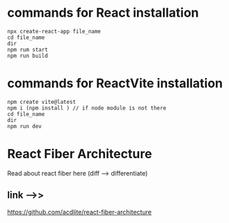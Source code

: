 # commands for React installation 
```command
npx create-react-app file_name
cd file_name
dir
npm rum start
npm run build
```

# commands for ReactVite installation 
```command
npm create vite@latest
npm i (npm install ) // if node module is not there 
cd file_name
dir
npm run dev
```

# React Fiber Architecture
Read about react fiber here (diff --> differentiate)
## link -->>   
https://github.com/acdlite/react-fiber-architecture